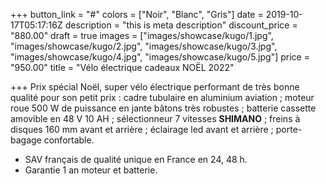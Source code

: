 +++
button_link = "#"
colors = ["Noir", "Blanc", "Gris"]
date = 2019-10-17T05:17:16Z
description = "this is meta description"
discount_price = "880.00"
draft = true
images = ["images/showcase/kugo/1.jpg", "images/showcase/kugo/2.jpg", "images/showcase/kugo/3.jpg", "images/showcase/kugo/4.jpg", "images/showcase/kugo/5.jpg"]
price = "950.00"
title = "Vélo électrique cadeaux NOËL 2022"

+++
Prix spécial Noël, super vélo électrique performant de très bonne qualité pour son petit prix : cadre tubulaire en aluminium aviation ; moteur roue 500 W de puissance en jante bâtons très robustes ; batterie cassette amovible en 48 V 10 AH ; sélectionneur 7 vitesses **SHIMANO** ; freins à disques 160 mm avant et arrière ; éclairage led avant et arrière ; porte-bagage confortable.

* SAV français de qualité unique en France en 24, 48 h.
* Garantie 1 an moteur et batterie.